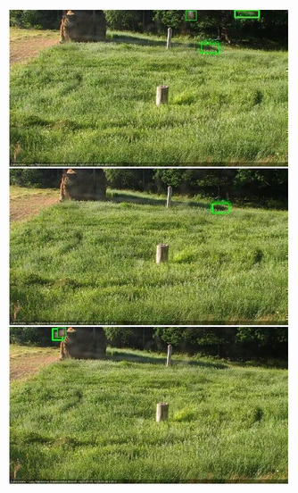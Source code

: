 ![20200715-180427-181428](in2/20200715/20200715-180427-181428_0_.jpg)
![20200715-181435-182436](in2/20200715/20200715-181435-182436_0_.jpg)
![20200715-182442-183444](in2/20200715/20200715-182442-183444_0_.jpg)
